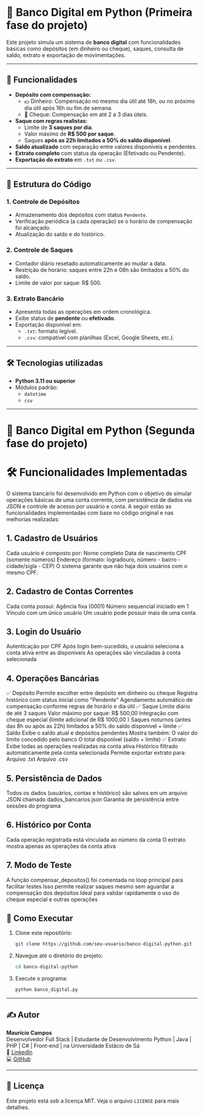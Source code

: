 
# 🏦 Banco Digital em Python (Primeira fase do projeto)

Este projeto simula um sistema de **banco digital** com funcionalidades básicas como depósitos (em dinheiro ou cheque), saques, consulta de saldo, extrato e exportação de movimentações.

---

## 🚀 Funcionalidades

- **Depósito com compensação:**
  - 💵 Dinheiro: Compensação no mesmo dia útil até 18h, ou no próximo dia útil após 16h ou fim de semana.
  - 🧾 Cheque: Compensação em até 2 a 3 dias úteis.
- **Saque com regras realistas:**
  - Limite de **3 saques por dia**.
  - Valor máximo de **R$ 500 por saque**.
  - Saques **após as 22h limitados a 50% do saldo disponível**.
- **Saldo atualizado** com separação entre valores disponíveis e pendentes.
- **Extrato completo** com status da operação (Efetivado ou Pendente).
- **Exportação do extrato** em `.txt` ou `.csv`.

---

## 📂 Estrutura do Código

### 1. Controle de Depósitos
- Armazenamento dos depósitos com status `Pendente`.
- Verificação periódica (a cada operação) se o horário de compensação foi alcançado.
- Atualização do saldo e do histórico.

### 2. Controle de Saques
- Contador diário resetado automaticamente ao mudar a data.
- Restrição de horário: saques entre 22h e 08h são limitados a 50% do saldo.
- Limite de valor por saque: R$ 500.

### 3. Extrato Bancário
- Apresenta todas as operações em ordem cronológica.
- Exibe status de **pendente** ou **efetivado**.
- Exportação disponível em:
  - `.txt`: formato legível.
  - `.csv`: compatível com planilhas (Excel, Google Sheets, etc.).

---

## 🛠 Tecnologias utilizadas

- **Python 3.11 ou superior**
- Módulos padrão:
  - `datetime`
  - `csv`

---

# 🏦 Banco Digital em Python (Segunda fase do projeto)

# 🛠️ Funcionalidades Implementadas
O sistema bancário foi desenvolvido em Python com o objetivo de simular operações básicas de uma conta corrente, com persistência de dados via JSON e controle de acesso por usuário e conta. A seguir estão as funcionalidades implementadas com base no código original e nas melhorias realizadas:

## 1. Cadastro de Usuários
Cada usuário é composto por:
Nome completo
Data de nascimento
CPF (somente números)
Endereço (formato: logradouro, número - bairro - cidade/sigla - CEP)
O sistema garante que não haja dois usuários com o mesmo CPF.

## 2. Cadastro de Contas Correntes
Cada conta possui:
Agência fixa (0001)
Número sequencial iniciado em 1
Vínculo com um único usuário
Um usuário pode possuir mais de uma conta.

## 3. Login do Usuário
Autenticação por CPF
Após login bem-sucedido, o usuário seleciona a conta ativa entre as disponíveis
As operações são vinculadas à conta selecionada

## 4. Operações Bancárias
✅ Depósito
Permite escolher entre depósito em dinheiro ou cheque
Registra histórico com status inicial como "Pendente"
Agendamento automático de compensação conforme regras de horário e dia útil
✅ Saque
Limite diário de até 3 saques
Valor máximo por saque: R$ 500,00
Integração com cheque especial (limite adicional de R$ 1000,00 )
Saques noturnos (antes das 8h ou após as 22h) limitados a 50% do saldo disponível + limite
✅ Saldo
Exibe o saldo atual e depósitos pendentes
Mostra também:
O valor do limite concedido pelo banco
O total disponível (saldo + limite)
✅ Extrato
Exibe todas as operações realizadas na conta ativa
Histórico filtrado automaticamente pela conta selecionada
Permite exportar extrato para:
Arquivo .txt
Arquivo .csv

## 5. Persistência de Dados
Todos os dados (usuários, contas e histórico) são salvos em um arquivo JSON chamado dados_bancarios.json
Garantia de persistência entre sessões do programa

## 6. Histórico por Conta
Cada operação registrada está vinculada ao número da conta
O extrato mostra apenas as operações da conta ativa

## 7. Modo de Teste
A função compensar_depositos() foi comentada no loop principal para facilitar testes
Isso permite realizar saques mesmo sem aguardar a compensação dos depósitos
Ideal para validar rapidamente o uso do cheque especial e outras operações


## 🧪 Como Executar

1. Clone este repositório:
   ```bash
   git clone https://github.com/seu-usuario/banco-digital-python.git
   ```

2. Navegue até o diretório do projeto:
   ```bash
   cd banco-digital-python
   ```

3. Execute o programa:
   ```bash
   python banco_digital.py
   ```

---

## ✍️ Autor

**Maurício Campos**  
Desenvolvedor Full Stack | Estudante de Desenvolvimento Python | Java | PHP | C# | Front-end | na Universidade Estácio de Sá  
📍 [LinkedIn](https://www.linkedin.com/in/mauricio-campos-4a666b317)  
💻 [GitHub](https://github.com/mauriciocampos1234)

---

## 📄 Licença

Este projeto está sob a licença MIT. Veja o arquivo `LICENSE` para mais detalhes.
